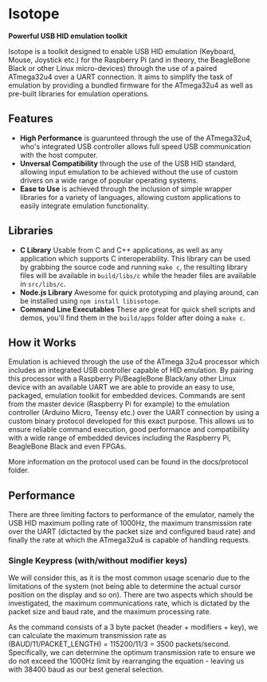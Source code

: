 # Isotope
**Powerful USB HID emulation toolkit**

Isotope is a toolkit designed to enable USB HID emulation (Keyboard, Mouse, Joystick etc.) for the Raspberry Pi (and in theory, the BeagleBone Black or other Linux micro-devices) through the use of a paired ATmega32u4 over a UART connection. It aims to simplify the task of emulation by providing a bundled firmware for the ATmega32u4 as well as pre-built libraries for emulation operations.

## Features
 - **High Performance** is guarunteed through the use of the ATmega32u4, who's integrated USB controller allows full speed USB communication with the host computer. 
 - **Unversal Compatibility** through the use of the USB HID standard, allowing input emulation to be achieved without the use of custom drivers on a wide range of popular operating systems.
 - **Ease to Use** is achieved through the inclusion of simple wrapper libraries for a variety of languages, allowing custom applications to easily integrate emulation functionality.

## Libraries
 - **C Library** Usable from C and C++ applications, as well as any application which supports C interoperability. This library can be used by grabbing the source code and running `make c`, the resulting library files will be available in `build/libs/c` while the header files are available in `src/libs/c`.
 - **Node.js Library** Awesome for quick prototyping and playing around, can be installed using `npm install libisotope`.
 - **Command Line Executables** These are great for quick shell scripts and demos, you'll find them in the `build/apps` folder after doing a `make c`.

## How it Works
Emulation is achieved through the use of the ATmega 32u4 processor which includes an integrated USB controller capable of HID emulation. By pairing this processor with a Raspberry Pi/BeagleBone Black/any other Linux device with an available UART we are able to provide an easy to use, packaged, emulation toolkit for embedded devices.
Commands are sent from the master device (Raspberry Pi for example) to the emulation controller (Arduino Micro, Teensy etc.) over the UART connection by using a custom binary protocol developed for this exact purpose. This allows us to ensure reliable command execution, good performance and compatibility with a wide range of embedded devices including the Raspberry Pi, BeagleBone Black and even FPGAs.

More information on the protocol used can be found in the docs/protocol folder.

## Performance
There are three limiting factors to performance of the emulator, namely the USB HID maximum polling rate of 1000Hz, the maximum transmission rate over the UART (dictacted by the packet size and configured baud rate) and finally the rate at which the ATmega32u4 is capable of handling requests.

### Single Keypress (with/without modifier keys)
We will consider this, as it is the most common usage scenario due to the limitations of the system (not being able to determine the actual cursor position on the display and so on). There are two aspects which should be investigated, the maximum communications rate, which is dictated by the packet size and baud rate, and the maximum processing rate.

As the command consists of a 3 byte packet (header + modifiers + key), we can calculate the maximum transmission rate as (BAUD/11/PACKET_LENGTH) = 115200/11/3 = 3500 packets/second. Specifically, we can determine the optimum transmission rate to ensure we do not exceed the 1000Hz limit by rearranging the equation - leaving us with 38400 baud as our best general selection.
